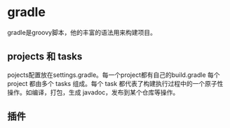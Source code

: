 # gradle 
gradle是groovy脚本，他的丰富的语法用来构建项目。

## projects 和 tasks
pojects配置放在settings.gradle。每一个project都有自己的build.gradle
每个 project 都由多个 tasks 组成。每个 task 都代表了构建执行过程中的一个原子性操作。如编译，打包，生成 javadoc，发布到某个仓库等操作。

## 插件
